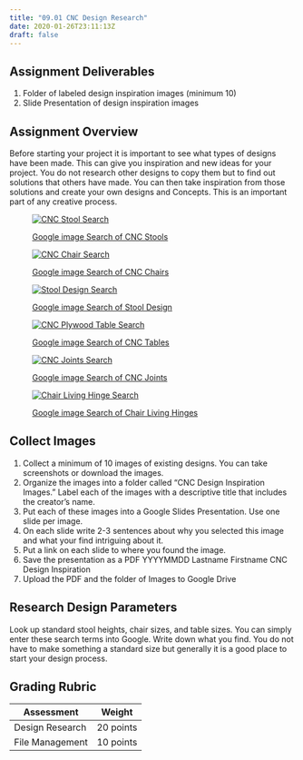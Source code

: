 ```yaml
---
title: "09.01 CNC Design Research"
date: 2020-01-26T23:11:13Z
draft: false
---
```


## Assignment Deliverables

1.  Folder of labeled design inspiration images (minimum 10)
2.  Slide Presentation of design inspiration images

## Assignment Overview

Before starting your project it is important to see what types of designs have been made. This can give you inspiration and new ideas for your project. You do not research other designs to copy them but to find out solutions that others have made. You can then take inspiration from those solutions and create your own designs and Concepts. This is an important part of any creative process.

<div class="gallery-grid">

<figure>

[![CNC Stool Search](../2022-cnc-stool-search.png)](https://google.com/search?q=cnc+stool&tbm=isch)

<figcaption>

[Google image Search of CNC Stools](https://google.com/search?q=cnc+stool&tbm=isch)

</figcaption>
</figure>

<figure>

[![CNC Chair Search](../2022-cnc-chair-search.png)](https://google.com/search?q=cnc+chair&tbm=isch)

<figcaption>

[Google image Search of CNC Chairs](https://google.com/search?q=cnc+chair&tbm=isch)

</figcaption>
</figure>

<figure>

[![Stool Design Search](../2022-cnc-stool-search.png)](https://google.com/search?q=stool+design&tbm=isch)

<figcaption>

[Google image Search of Stool Design](https://google.com/search?q=stool+design&tbm=isch)

</figcaption>
</figure>

<figure>

[![CNC Plywood Table Search](../2022-cnc-plywood-table-search.png)](https://google.com/search?q=cnc+plywood+table&tbm=isch)

<figcaption>

[Google image Search of CNC Tables](https://google.com/search?q=cnc+plywood+table&tbm=isch)

</figcaption>
</figure>

<figure>

[![CNC Joints Search](../2022-cnc-joints-search.png)](https://google.com/search?q=cnc+joints&tbm=isch)

<figcaption>

[Google image Search of CNC Joints](https://google.com/search?q=cnc+plywood+table&tbm=isch)

</figcaption>
</figure>

<figure>

[![Chair Living Hinge Search](../2022-chair-living-hinge-search.png)](https://google.com/search?q=chair+living+hinge&tbm=isch)

<figcaption>

[Google image Search of Chair Living Hinges](https://google.com/search?q=cnc+plywood+table&tbm=isch)

</figcaption>
</figure>

</div>

## Collect Images

1.  Collect a minimum of 10 images of existing designs. You can take screenshots or download the images.
2.  Organize the images into a folder called “CNC Design Inspiration Images.” Label each of the images with a descriptive title that includes the creator’s name.
3.  Put each of these images into a Google Slides Presentation. Use one slide per image.
4.  On each slide write 2-3 sentences about why you selected this image and what your find intriguing about it.
5.  Put a link on each slide to where you found the image.
6.  Save the presentation as a PDF YYYYMMDD Lastname Firstname CNC Design Inspiration
7.  Upload the PDF and the folder of Images to Google Drive

## Research Design Parameters

Look up standard stool heights, chair sizes, and table sizes. You can simply enter these search terms into Google. Write down what you find. You do not have to make something a standard size but generally it is a good place to start your design process.

## Grading Rubric

<div class="responsive-table-markdown">

| Assessment      | Weight    |
| --------------- | --------- |
| Design Research | 20 points |
| File Management | 10 points |

</div>
